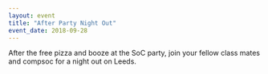 ```yaml
---
layout: event
title: "After Party Night Out"
event_date: 2018-09-28
---
```


After the free pizza and booze at the SoC party, join your fellow class mates and compsoc for a night out on Leeds.
